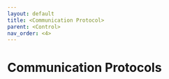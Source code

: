 ```yaml
---
layout: default
title: <Communication Protocol>
parent: <Control>
nav_order: <4>
---
```

# Communication Protocols
